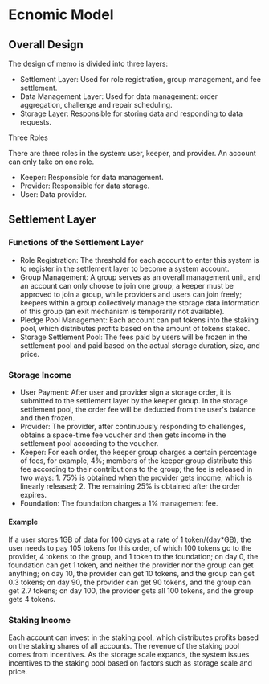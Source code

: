 # Ecnomic Model

## Overall Design

The design of memo is divided into three layers:

+ Settlement Layer: Used for role registration, group management, and fee settlement.
+ Data Management Layer: Used for data management: order aggregation, challenge and repair scheduling.
+ Storage Layer: Responsible for storing data and responding to data requests.

Three Roles

There are three roles in the system: user, keeper, and provider. An account can only take on one role.

+ Keeper: Responsible for data management.
+ Provider: Responsible for data storage.
+ User: Data provider.

## Settlement Layer

### Functions of the Settlement Layer

+ Role Registration: The threshold for each account to enter this system is to register in the settlement layer to become a system account.
+ Group Management: A group serves as an overall management unit, and an account can only choose to join one group; a keeper must be approved to join a group, while providers and users can join freely; keepers within a group collectively manage the storage data information of this group (an exit mechanism is temporarily not available).
+ Pledge Pool Management: Each account can put tokens into the staking pool, which distributes profits based on the amount of tokens staked.
+ Storage Settlement Pool: The fees paid by users will be frozen in the settlement pool and paid based on the actual storage duration, size, and price.

### Storage Income

+ User Payment: After user and provider sign a storage order, it is submitted to the settlement layer by the keeper group. In the storage settlement pool, the order fee will be deducted from the user's balance and then frozen.
+ Provider: The provider, after continuously responding to challenges, obtains a space-time fee voucher and then gets income in the settlement pool according to the voucher.
+ Keeper: For each order, the keeper group charges a certain percentage of fees, for example, 4%; members of the keeper group distribute this fee according to their contributions to the group; the fee is released in two ways: 1. 75% is obtained when the provider gets income, which is linearly released; 2. The remaining 25% is obtained after the order expires.
+ Foundation: The foundation charges a 1% management fee.

#### Example

If a user stores 1GB of data for 100 days at a rate of 1 token/(day*GB), the user needs to pay 105 tokens for this order, of which 100 tokens go to the provider, 4 tokens to the group, and 1 token to the foundation; on day 0, the foundation can get 1 token, and neither the provider nor the group can get anything; on day 10, the provider can get 10 tokens, and the group can get 0.3 tokens; on day 90, the provider can get 90 tokens, and the group can get 2.7 tokens; on day 100, the provider gets all 100 tokens, and the group gets 4 tokens.

### Staking Income

Each account can invest in the staking pool, which distributes profits based on the staking shares of all accounts.
The revenue of the staking pool comes from incentives. As the storage scale expands, the system issues incentives to the staking pool based on factors such as storage scale and price.
